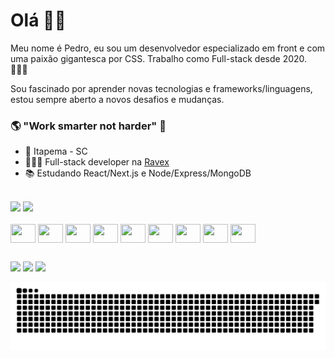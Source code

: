 # Olá 👋🏽

Meu nome é Pedro, eu sou um desenvolvedor especializado em front e com uma paixão gigantesca por CSS. Trabalho como Full-stack desde 2020. 👨🏽‍💻

Sou fascinado por aprender novas tecnologias e frameworks/linguagens, estou sempre aberto a novos desafios e mudanças.

### 🌎  "Work smarter not harder"  🧠

- 📍 Itapema - SC
- 👨🏽‍💻 Full-stack developer na [Ravex](https://ravex.com.br)
- 📚 Estudando React/Next.js e Node/Express/MongoDB


<div><br>
    <img height="140em" src="https://github-readme-stats.vercel.app/api?username=PedroBennesby&include_all_commits=true&hide=contribs,prs,issues&show_icons=true&theme=react&custom_title=Minhas%20estat%C3%ADsticas%20no%20Github&locale=pt-br&count_private=true">
    <img height="140em" src="https://github-readme-stats.vercel.app/api/top-langs/?username=PedroBennesby&custom_title=Minhas%20linguagens%20mais%20usadas&theme=react&layout=compact">
  </div>
  
  
  
<div style="display: inline_block"><br>
    <img align="center" height="30" width="40" src="https://icongr.am/devicon/react-original.svg?size=128&color=currentColor">
    <img align="center" height="30" width="40" src="https://icongr.am/devicon/angularjs-original.svg?size=128&color=currentColor">
    <img align="center" height="30" width="40" src="https://icongr.am/devicon/javascript-original.svg?size=128&color=currentColor">
    <img align="center" height="30" width="40" src="https://icongr.am/devicon/typescript-original.svg?size=128&color=currentColor">
    <img align="center" height="30" width="40" src="https://icongr.am/devicon/sass-original.svg?size=128&color=currentColor">
    <img align="center" height="30" width="40" src="https://icongr.am/devicon/css3-original.svg?size=128&color=currentColor">
    <img align="center" height="30" width="40" src="https://icongr.am/devicon/html5-original.svg?size=128&color=currentColor">
    <img align="center" height="30" width="40" src="https://icongr.am/devicon/csharp-original.svg?size=128&color=e6e6e6">
    <img align="center" height="30" width="40" src="https://icongr.am/devicon/dot-net-original.svg?size=128&color=e6e6e6">
 </div>
    
   ##
    
<div> 
  <a href="https://instagram.com/pedrobennesby" target="_blank"><img src="https://img.shields.io/badge/-Instagram-%23E4405F?style=for-the-badge&logo=instagram&logoColor=white" target="_blank"></a>
  <a href = "mailto:pedrobennesby@gmail.com"><img src="https://img.shields.io/badge/-Gmail-%23333?style=for-the-badge&logo=gmail&logoColor=white" target="_blank"></a>
  <a href="https://www.linkedin.com/in/pedrobennesby" target="_blank"><img src="https://img.shields.io/badge/-LinkedIn-%230077B5?style=for-the-badge&logo=linkedin&logoColor=white" target="_blank"></a> 
 
  ![Snake animation](https://github.com/PedroBennesby/PedroBennesby/blob/output/github-contribution-grid-snake.svg)
 
</div>
